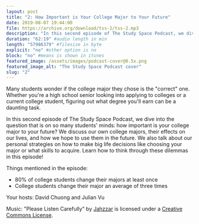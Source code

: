 ```yaml
---
layout: post
title: "2: How Important is Your College Major to Your Future"
date: 2019-08-07 19:44:00
file: https://archive.org/download/tss-2/tss-2.mp3
description: "In this second episode of The Study Space Podcast, we dive into the question that is on so many students' minds: how important is your college major to your future? We discuss our own college majors, their effects on our lives, and how we hope to use them in the future. We also talk about our personal strategies on how to make big life decisions like choosing your major or what skills to acquire. Learn how to think through these dilemmas in this episode!"
duration: "62:19" #audio length in min
length: "57986379" #filesize in byte
explicit: "no" #other option is no
block: "no" #means is shown in itunes
featured_image: /assets/images/podcast-cover@0.5x.png
featured_image_alt: "The Study Space Podcast cover"
slug: "2"
---
```


Many students wonder if the college major they chose is the "correct" one. Whether you're a high school senior looking into applying to colleges or a current college student, figuring out what degree you'll earn can be a daunting task.

In this second episode of The Study Space Podcast, we dive into the question that is on so many students' minds: how important is your college major to your future? We discuss our own college majors, their effects on our lives, and how we hope to use them in the future. We also talk about our personal strategies on how to make big life decisions like choosing your major or what skills to acquire. Learn how to think through these dilemmas in this episode!

Things mentioned in the episode:

- 80% of college students change their majors at least once
- College students change their major an average of three times

Your hosts: David Chuong and Julian Vu

Music: "Please Listen Carefully" by [Jahzzar](https://soundcloud.com/jahzzar) is licensed under a [Creative Commons License](http://creativecommons.org/licenses/by-sa/3.0/).
